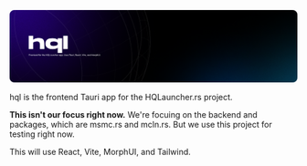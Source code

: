 ![hql cover](../assets/hql-cover.png)

hql is the frontend Tauri app for the HQLauncher.rs project.

**This isn't our focus right now.** We're focuing on the backend and packages, which are msmc.rs and mcln.rs. But we use this project for testing right now.

This will use React, Vite, MorphUI, and Tailwind.
